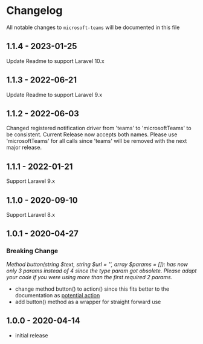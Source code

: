 # Changelog

All notable changes to `microsoft-teams` will be documented in this file

## 1.1.4 - 2023-01-25
Update Readme to support Laravel 10.x

## 1.1.3 - 2022-06-21
Update Readme to support Laravel 9.x

## 1.1.2 - 2022-06-03
Changed registered notification driver from 'teams' to 'microsoftTeams' to be consistent. Current Release now accepts both names.
Please use 'microsoftTeams' for all calls since 'teams' will be removed with the next major release.

## 1.1.1 - 2022-01-21
Support Laravel 9.x

## 1.1.0 - 2020-09-10
Support Laravel 8.x

## 1.0.1 - 2020-04-27

### Breaking Change
*Method button(string $text, string $url = '', array $params = []): has now only 3 params instead of 4 since the type param got obsolete. Please adapt your code if you were using more than the first required 2 params.*
- change method button() to action() since this fits better to the documentation as [potential action](https://docs.microsoft.com/en-us/outlook/actionable-messages/message-card-reference#actions)
- add button() method as a wrapper for straight forward use

## 1.0.0 - 2020-04-14

- initial release
